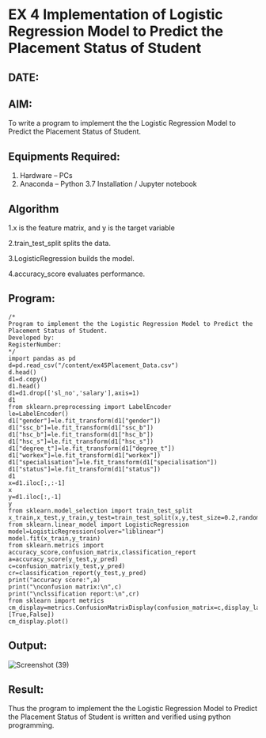 # EX 4 Implementation of Logistic Regression Model to Predict the Placement Status of Student
## DATE:

## AIM:
To write a program to implement the the Logistic Regression Model to Predict the Placement Status of Student.

## Equipments Required:
1. Hardware – PCs
2. Anaconda – Python 3.7 Installation / Jupyter notebook

## Algorithm
1.x is the feature matrix, and y is the target variable

2.train_test_split splits the data.

3.LogisticRegression builds the model.

4.accuracy_score evaluates performance.

## Program:
```
/*
Program to implement the the Logistic Regression Model to Predict the Placement Status of Student.
Developed by: 
RegisterNumber:  
*/
import pandas as pd
d=pd.read_csv("/content/ex45Placement_Data.csv")
d.head()
d1=d.copy()
d1.head()
d1=d1.drop(['sl_no','salary'],axis=1)
d1
from sklearn.preprocessing import LabelEncoder
le=LabelEncoder()
d1["gender"]=le.fit_transform(d1["gender"])
d1["ssc_b"]=le.fit_transform(d1["ssc_b"])
d1["hsc_b"]=le.fit_transform(d1["hsc_b"])
d1["hsc_s"]=le.fit_transform(d1["hsc_s"])
d1["degree_t"]=le.fit_transform(d1["degree_t"])
d1["workex"]=le.fit_transform(d1["workex"])
d1["specialisation"]=le.fit_transform(d1["specialisation"])
d1["status"]=le.fit_transform(d1["status"])
d1
x=d1.iloc[:,:-1]
x
y=d1.iloc[:,-1]
y
from sklearn.model_selection import train_test_split
x_train,x_test,y_train,y_test=train_test_split(x,y,test_size=0.2,random_state=0)
from sklearn.linear_model import LogisticRegression
model=LogisticRegression(solver="liblinear")
model.fit(x_train,y_train)
from sklearn.metrics import accuracy_score,confusion_matrix,classification_report
a=accuracy_score(y_test,y_pred)
c=confusion_matrix(y_test,y_pred)
cr=classification_report(y_test,y_pred)
print("accuracy score:",a)
print("\nconfusion matrix:\n",c)
print("\nclssification report:\n",cr)
from sklearn import metrics
cm_display=metrics.ConfusionMatrixDisplay(confusion_matrix=c,display_labels=[True,False])
cm_display.plot()
```

## Output:
![Screenshot (39)](https://github.com/user-attachments/assets/bf8ee0e7-8a89-4b98-bd36-b3dfdcebddb2)




## Result:
Thus the program to implement the the Logistic Regression Model to Predict the Placement Status of Student is written and verified using python programming.
